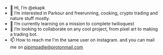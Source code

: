 - 👋 Hi, I’m @ekapk
- 👀 I’m interested in Parkour and freerunning, cooking, crypto trading and nature stuff mostly. 
- 🌱 I’m currently learning on a mission to complete twilioquest
- 💞️ I’m looking to collaborate on any cool project, from pixel art to making a trading bot.
- 📫 How to reach me I'm the same user on instagram. and you can mail me on pipimpadle@protonmail.com
